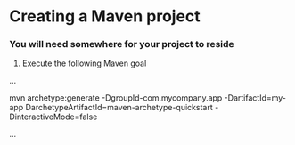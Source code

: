 # Creating a Maven project

### You will need somewhere for your project to reside

1. Execute the following Maven goal

...




mvn archetype:generate -DgroupId-com.mycompany.app -DartifactId=my-app DarchetypeArtifactId=maven-archetype-quickstart -DinteractiveMode=false

...
